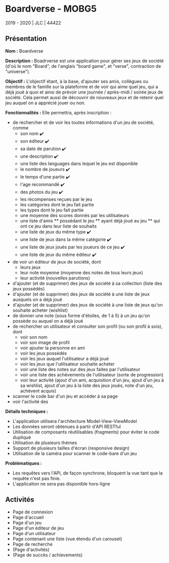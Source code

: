 # Boardverse - MOBG5

2019 - 2020 | JLC | 44422

## Présentation

**Nom :** Boardverse

**Description :** Boadrverse est une application pour gérer ses jeux de société (d'où le nom "Board", de l'anglais "board game", et "verse", contraction de "universe").

**Objectif :** L'objectif étant, à la base, d'ajouter ses amis, collègues ou membres de le famille sur la plateforme et de voir qui aime quel jeu, qui a déjà joué à quoi et ainsi de prévoir une journée / après-midi / soirée jeux de société. Cela permet aussi de découvrir de nouveaux jeux et de retenir quel jeu auquel on a apprécié jouer ou non.

**Fonctionnalités :** Elle permettra, après inscription :

* de rechercher et de voir les toutes informations d'un jeu de société, comme
  * son nom ✔️
  * son éditeur ✔️
  * sa date de parution ✔️
  * une description ✔️
  * une liste des languages dans lequel le jeu est disponible
  * le nombre de joueurs ✔️
  * le temps d'une partie ✔️
  * l'age recommandé ✔️
  * des photos du jeu ✔️
  * les récompenses reçues par le jeu
  * les catégories dont le jeu fait partie
  * les types dont le jeu fait partie
  * une moyenne des scores donnés par les utilisateurs
  * une liste d'amis
  ** possédant le jeu
  ** ayant déjà joué au jeu
  ** qui ont ce jeu dans leur liste de souhaits
  * une liste de jeux du même type ✔️
  * une liste de jeux dans la même catégorie ✔️
  * une liste de jeux joués par les joueurs de ce jeu ✔️
  * une liste de jeux du même éditeur ✔️
* de voir un éditeur de jeux de société, dont
  * leurs jeux
  * leur note moyenne (moyenne des notes de tous leurs jeux)
  * leur activité (nouvelles parutions)
* d'ajouter (et de supprimer) des jeux de société à sa collection (liste des jeux possédés)
* d'ajouter (et de supprimer) des jeux de société à une liste de jeux auxquels on a déjà joué
* d'ajouter (et de supprimer) des jeux de société à une liste de jeux qu'on souhaite acheter (wishlist)
* de donner une note (sous forme d'étoiles, de 1 à 5) à un jeu qu'on possède ou auquel on a déjà joué
* de rechercher un utilisateur et consulter son profil (ou son profil à sois), dont
  * voir son nom
  * voir son image de profil
  * voir ajouter la personne en ami
  * voir les jeux possédés
  * voir les jeux auquel l'utilisateur a déjà joué
  * voir les jeux que l'utilisateur souhaite acheter
  * voir une liste des notes sur des jeux faites par l'utilisateur
  * voir une liste des achèvements de l'utilisateur (sorte de progression)
  * voir leur activité (ajout d'un ami, acquisition d'un jeu, ajout d'un jeu à sa wishlist, ajout d'un jeu à la liste des jeux joués, note d'un jeu, achèvent acquis)
* scanner le code bar d'un jeu et accéder à sa page
* voir l'activité des

**Détails techniques :**

* L'application utilisera l'architecture Model-View-ViewModel
* Les données seront obtenues à partir d'API RESTful
* Utilisation de composants réutilisables (fragments) pour éviter le code dupliqué
* Utilisation de plusieurs thèmes
* Support de plusieurs tailles d'écran (responsive design)
* Utilisation de la caméra pour scanner le code-bare d'un jeu

**Problématiques :**

* Les requêtes vers l'API, de façon synchrone, bloquent la vue tant que la requête n'est pas finie.
* L'application ne sera pas disponible hors-ligne

## Activités

* Page de connexion
* Page d'accueil
* Page d'un jeu
* Page d'un éditeur de jeu
* Page d'un utilisateur
* Page contenant une liste (vue étendu d'un carousel)
* Page de recherche
* (Page d'activités)
* (Page de succès / achievements)
